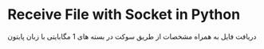 # Receive File with Socket in Python

دریافت فایل به همراه مشخصات از طریق سوکت در بسته های 1 مگابایتی با زبان پایتون

